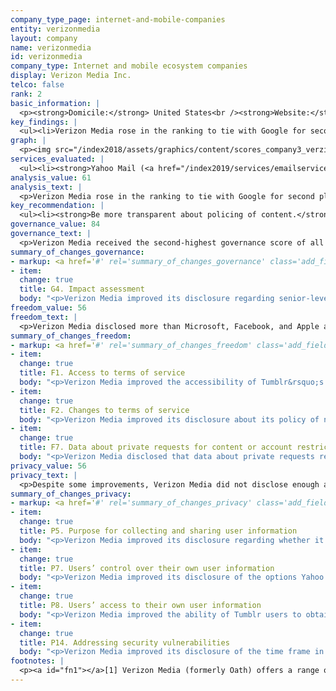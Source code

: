 ```yaml
---
company_type_page: internet-and-mobile-companies
entity: verizonmedia
layout: company
name: verizonmedia
id: verizonmedia
company_type: Internet and mobile ecosystem companies
display: Verizon Media Inc.
telco: false
rank: 2
basic_information: | 
  <p><strong>Domicile:</strong> United States<br /><strong>Website:</strong> <a href="http://www.verizonmedia.com">www.verizonmedia.com</a>&nbsp;</p>
key_findings: | 
  <ul><li>Verizon Media rose in the ranking to tie with Google for second place, and made a number of improvements to its disclosure.</li><li>Verizon Media disclosed less data than all other U.S. internet and mobile ecosystem companies about the government and private requests it received for user information.</li><li>Verizon Media was unclear about how it keeps user information secure, including how it handles data breaches.</li></ul>
graph: | 
  <p><img src="/index2018/assets/graphics/content/scores_company3_verzi.jpg" /></p>
services_evaluated: | 
  <ul><li><strong>Yahoo Mail (<a href="/index2019/services/emailservice/">Email</a>)</strong></li><li><strong>Tumblr (<a href="/index2019/services/socialnetworkblog/">Social networking &amp; blog</a>)</strong></li></ul>
analysis_value: 61
analysis_text: | 
  <p>Verizon Media rose in the ranking to tie with Google for second place among the 12 internet and mobile ecosystem companies evaluated, falling slightly behind Microsoft.<a href="#fn1"><sup>1</sup></a> <a href="#fn2"><sup>2</sup></a> As a member of the Global Network Initiative (GNI), Verizon Media was among the top performers in the Governance category, disclosing strong human rights commitments and providing evidence of implementing those commitments. The company&rsquo;s overall score increased by three percentage points, mainly due to improved disclosures about its freedom of expression and privacy policies.<a href="#fn3"><sup>3</sup></a> Despite this progress, Verizon Media could still improve disclosure in key areas affecting users&rsquo; human rights. It should be more transparent about how content is policed on its platforms and about its security practices. Verizon Media disclosed less data than all other U.S. internet and mobile ecosystem companies about government and private requests it received for user information.<br /><br /></p><hr /><p><strong><br />Verizon Media Inc.</strong> (previously Oath, Inc.) is a subsidiary of Verizon Communications that provides a range of communication, sharing, and information and content services. Following the acquisition of Yahoo by Verizon Communications in June 2017, Verizon combined Yahoo and AOL branded services into a subsidiary called Oath. In January of 2019 Oath was renamed Verizon Media.</p><p><strong>Market cap:</strong> USD 238.7 billion<a href="#fn4"><sup>4</sup></a>&nbsp;<br /><strong>NasdaqGS:</strong> VZ</p>
key_recommendation: | 
  <ul><li><strong>Be more transparent about policing of content.</strong> Verizon Media should publish data on actions taken to restrict accounts and content that violate its rules.</li><li><strong>Communicate more clearly about security.</strong> Verizon Media should disclose how it responds to data breaches and be more forthcoming about how it keeps user information secure.</li><li><strong>Clarify grievance and remedy mechanisms.</strong> Verizon Media should clarify its grievance and remedy procedures for freedom of expression and privacy related concerns.</li></ul>
governance_value: 84
governance_text: | 
  <p>Verizon Media received the second-highest governance score of all internet and mobile ecosystem companies, behind Microsoft. The company disclosed a clear commitment to respect freedom of expression and privacy in the context of international human rights frameworks (G1), evidence of senior leadership oversight of human rights issues (G2), and employee training and a whistleblower program addressing freedom of expression and privacy (G3). As a GNI member, it engages with stakeholders, including civil society, on freedom of expression and privacy issues (G5). It improved disclosure of its human rights impact assessments by clarifying that the board and senior executives oversee the results of such assessments (G4). However, like most companies, it failed to disclose whether it assesses risks to freedom of expression and privacy associated with the use of automated decision-making and targeted advertising.</p>
summary_of_changes_governance:
- markup: <a href='#' rel='summary_of_changes_governance' class='add_fieldset dashicons-before dashicons-plus'><span>Add fieldset</span></a>
- item:
  change: true
  title: G4. Impact assessment
  body: "<p>Verizon Media improved its disclosure regarding senior-level oversight of its due diligence processes.</p>"
freedom_value: 56
freedom_text: | 
  <p>Verizon Media disclosed more than Microsoft, Facebook, and Apple about its policies affecting users&rsquo; freedom of expression, but still lacked transparency in key areas. It was less transparent about its process for enforcing its terms of service (F3) than all of its U.S. peers, other than Apple. Like most companies, it did not disclose any data about the volume or nature of actions it took to enforce its rules, such as removing content or restricting users&rsquo; accounts (F4). Its policies regarding whether or not users are notified of account and content restrictions lacked clarity (F8). Verizon Media published terms of service that were easy to find and understand (F1). Its commitment to directly notify users of changes to these terms was clear for Tumblr but not for Yahoo Mail (F2).</p><p>On a positive note, Verizon Media disclosed more than all of its peers about how it handles government and private requests to censor content or restrict accounts (F5-F7). While it provided less thorough disclosure of how it responds to requests filed through private processes than it did for government requests (F5), it provided more data about private requests (F7) than any other internet and mobile ecosystem company. It disclosed more data about government requests it received than any company aside from Google (F6).</p>
summary_of_changes_freedom:
- markup: <a href='#' rel='summary_of_changes_freedom' class='add_fieldset dashicons-before dashicons-plus'><span>Add fieldset</span></a>
- item:
  change: true
  title: F1. Access to terms of service
  body: "<p>Verizon Media improved the accessibility of Tumblr&rsquo;s terms.</p>"
- item:
  change: true
  title: F2. Changes to terms of service
  body: "<p>Verizon Media improved its disclosure about its policy of notifying Yahoo Mail users of changes to its terms of service.</p>"
- item:
  change: true
  title: F7. Data about private requests for content or account restriction
  body: "<p>Verizon Media disclosed that data about private requests received to restrict content and accounts on Tumblr can be downloaded in a structured data file.</p>"
privacy_value: 56
privacy_text: | 
  <p>Despite some improvements, Verizon Media did not disclose enough about its policies affecting users&rsquo; privacy, disclosing less than Microsoft, Apple, and Google. It disclosed more about what user information it collects and shares (P3, P4), and for what purposes (P5) than it did about how long it retains user information (P6). Since the previous RDR Index, the company clarified its purposes for combining user information (P5) and provided Yahoo Mail users with some options to control the collection of their data (P7). However, it provided less information than its U.S. peers about its tracking of users across the internet (P9), failing to disclose whether it respects user signals to opt out of tracking.</p><p>In contrast to improvements around how it handles user information, Verizon Media fell behind its U.S. peers for transparency around how it responds to third-party requests for user information (P10-P12). It clearly explained how it responds to government requests, (P10), but disclosed less data than its peers about the government and private requests it received for user information (P11).<a href="#fn5"><sup>5</sup></a> Like other U.S. companies, Verizon Media did not divulge the exact number of requests received for user data under Foreign Intelligence Surveillance Act (FISA) requests or National Security Letters (NSLs), or the actions it took in response to these requests, since it is prohibited by law from doing so</p><p>It was also less transparent than Apple, Microsoft, Kakao, Yandex, and Google about its security policies (P13-P18). While it disclosed that it has a security team that conducts audits, it provided no information about monitoring and limiting employee access to user information (P13). It was among seven internet and mobile ecosystem companies to disclose nothing about its policies for handling data breaches (P15).</p>
summary_of_changes_privacy:
- markup: <a href='#' rel='summary_of_changes_privacy' class='add_fieldset dashicons-before dashicons-plus'><span>Add fieldset</span></a>
- item:
  change: true
  title: P5. Purpose for collecting and sharing user information
  body: "<p>Verizon Media improved its disclosure regarding whether it combines user information across company services and why.</p>"
- item:
  change: true
  title: P7. Users’ control over their own user information
  body: "<p>Verizon Media improved its disclosure of the options Yahoo Mail users have to control the collection of some types of their information.</p>"
- item:
  change: true
  title: P8. Users’ access to their own user information
  body: "<p>Verizon Media improved the ability of Tumblr users to obtain a copy of their own information, although it made it less clear for Yahoo Mail users which of their information was available to download.</p>"
- item:
  change: true
  title: P14. Addressing security vulnerabilities
  body: "<p>Verizon Media improved its disclosure of the time frame in which it will review reports of security vulnerabilities for Tumblr.</p>"
footnotes: | 
  <p><a id="fn1"></a>[1] Verizon Media (formerly Oath) offers a range of services and media brands. RDR&rsquo;s Index evaluates two of these services: Yahoo Mail and Tumblr. See: https://www.oath.com/2019/01/07/oath-is-now-verizon-media/<br /><a id="fn2"></a>[2] The research period for the 2019 Index ran from January 13, 2018 to February 8, 2019. Policies that came into effect after February 8, 2019 were not evaluated in this Index.<br /><a id="fn3"></a>[3] For Yahoo&rsquo;s performance in the 2018 Index, see: https://rankingdigitalrights.org/index2018/companies/yahoo<br /><a id="fn4"></a>[4] Bloomberg Markets, Accessed April 18, 2019, https://www.bloomberg.com/quote/VZ:US<br /><a id="fn5"></a>[5] &ldquo;USA FREEDOM Act of 2015,&rdquo; Pub. L. No. 114&ndash;23 (2015), https://www.congress.gov/bill/114th-congress/house-bill/2048</p>
---
```

